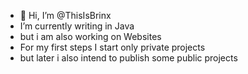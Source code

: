 - 👋 Hi, I’m @ThisIsBrinx
- I’m currently writing in Java
- but i am also working on Websites
- For my first steps I start only private projects
- but later i also intend to publish some public projects

<!---
ThisIsBrinx/ThisIsBrinx is a ✨ special ✨ repository because its `README.md` (this file) appears on your GitHub profile.
You can click the Preview link to take a look at your changes.
--->
